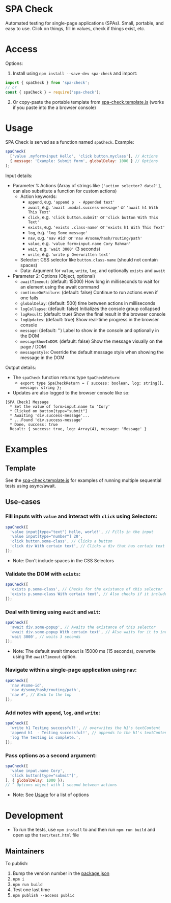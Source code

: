 # SPA Check

Automated testing for single-page applications (SPAs). Small, portable, and easy to use. Click on things, fill in values, check if things exist, etc.

# Access

Options:

1. Install using `npm install --save-dev spa-check` and import:

```javascript
import { spaCheck } from 'spa-check';
// or
const { spaCheck } = require('spa-check');
```

2. Or copy-paste the portable template from [spa-check.template.js](./spa-check.template.js) (works if you paste into the a browser console)

# Usage

SPA Check is served as a function named `spaCheck`. Example:

```javascript
spaCheck(
  ['value .myform>input Hello', 'click button.myclass'], // Actions
  { message: 'Example: Submit form', globalDelay: 1000 } // Options
);
```

Input details:

* Parameter 1: Actions (Array of strings like `['action selector? data?']`, can also substitute a function for custom actions)
  * Action keywords:
    * `append`, e.g. `'append p  - Appended text'`
    * `await`, e.g. `'await .modal.success-message'` or `'await h1 With This Text'`
    * `click`, e.g. `'click button.submit'` or `'click button With This Text'`
    * `exists`, e.g. `'exists .class-name'` or `'exists h1 With This Text'`
    * `log`, e.g. `'log Some message'`
    * `nav`, e.g. `'nav #id'` or `'nav #/some/hash/routing/path'`
    * `value`, e.g. `'value form>input.name Cory Rahman'`
    * `wait`, e.g. `'wait 3000'` (3 seconds)
    * `write`, e.g. `'write p Overwritten text'`
  * Selector: CSS selector like `button.class-name` (should not contain spaces)
  * Data: Argument for `value`, `write`, `log`, and optionally `exists` and `await`
* Parameter 2: Options (Object, optional)
  * `awaitTimeout`: (default: 15000) How long in milliseconds to wait for an element using the await command
  * `continueOnFailure`: (default: false) Continue to run actions even if one fails
  * `globalDelay`: (default: 500) time between actions in milliseconds
  * `logCollapse`: (default: false) Initializes the console group collapsed
  * `logResult`: (default: true) Show the final result in the browser console
  * `logUpdates`: (default: true) Show real-time progress in the browser console
  * `message`: (default: '') Label to show in the console and optionally in the DOM
  * `messageShowInDOM`: (default: false) Show the message visually on the page / DOM
  * `messageStyle`: Override the default message style when showing the message in the DOM

Output details:

* The `spaCheck` function returns type `SpaCheckReturn`:
  * `export type SpaCheckReturn = { success: boolean, log: string[], message: string };`
* Updates are also logged to the browser console like so:

```
[SPA Check] Message
  * Set the value of form>input.name to 'Cory'
  * Clicked on button[type="submit"]
  * Awaiting 'div.success-message'...
  * ...Found 'div.success-message'
  * Done, success: true
  Result: { success: true, log: Array(4), message: 'Message' }
```

# Examples

## Template

See the [spa-check.template.js](./spa-check.template.js) for examples of running multiple sequential tests using async/await.

## Use-cases

### Fill inputs with `value` and interact with `click` using Selectors:

```javascript
spaCheck([
  'value input[type="text"] Hello, world!', // Fills in the input
  'value input[type="number"] 20',
  'click button.some-class', // Clicks a button
  'click div With certain text', // Clicks a div that has certain text
]);
```

* Note: Don't include spaces in the CSS Selectors

### Validate the DOM with `exists`:

```javascript
spaCheck([
  'exists p.some-class', // Checks for the existance of this selector
  'exists p.some-class With certain text', // Also checks if it includes certain text
]);
```

### Deal with timing using `await` and `wait`:

```javascript
spaCheck([
  'await div.some-popup', // Awaits the existance of this selector
  'await div.some-popup With certain text', // Also waits for it to include certain text
  'wait 3000', // waits 3 seconds
]);
```

* Note: The default await timeout is 15000 ms (15 seconds), overwrite using the `awaitTimeout` option.

### Navigate within a single-page application using `nav`:

```javascript
spaCheck([
  'nav #some-id',
  'nav #/some/hash/routing/path',
  'nav #', // Back to the top
]);
```

### Add notes with `append`, `log`, and `write`:

```javascript
spaCheck([
  'write h1 Testing successful!', // overwrites the h1's textContent
  'append h1  - Testing successful!', // appends to the h1's textContent
  'log The testing is complete.',
]);
```

### Pass options as a second argument:

```javascript
spaCheck([
  'value input.name Cory',
  'click button[type="submit"]',
], { globalDelay: 1000 });
// ^ Options object with 1 second between actions
```

* Note: See [Usage](#Usage) for a list of options

# Development

* To run the tests, use `npm install` to and then run `npm run build` and open up the `test/test.html` file

## Maintainers

To publish:

1. Bump the version number in the [package.json](./package.json)
2. `npm i`
3. `npm run build`
4. Test one last time
5. `npm publish --access public`
